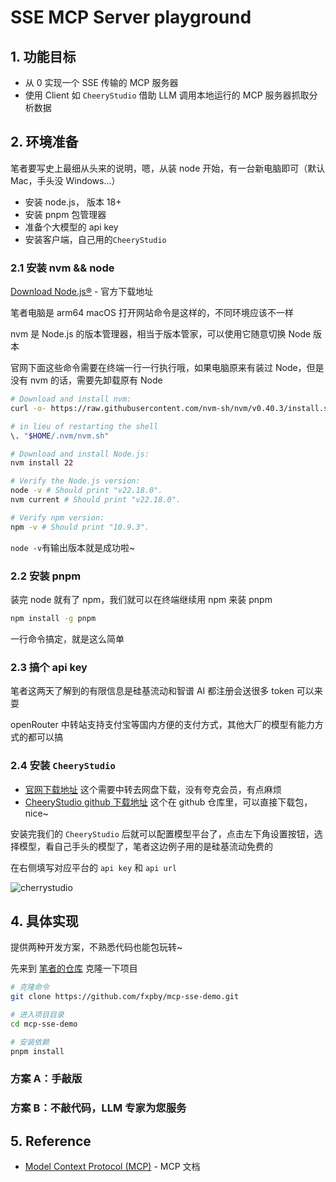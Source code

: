 # SSE MCP Server playground

## 1. 功能目标

- 从 0 实现一个 SSE 传输的 MCP 服务器
- 使用 Client 如 `CheeryStudio` 借助 LLM 调用本地运行的 MCP 服务器抓取分析数据

## 2. 环境准备

笔者要写史上最细从头来的说明，嗯，从装 node 开始，有一台新电脑即可（默认 Mac，手头没 Windows...）

- 安装 node.js， 版本 18+
- 安装 pnpm 包管理器
- 准备个大模型的 api key
- 安装客户端，自己用的`CheeryStudio`

### 2.1 安装 nvm && node

[Download Node.js®](https://nodejs.org/zh-cn/download) - 官方下载地址

笔者电脑是 arm64 macOS 打开网站命令是这样的，不同环境应该不一样

nvm 是 Node.js 的版本管理器，相当于版本管家，可以使用它随意切换 Node 版本

官网下面这些命令需要在终端一行一行执行哦，如果电脑原来有装过 Node，但是没有 nvm 的话，需要先卸载原有 Node

```bash
# Download and install nvm:
curl -o- https://raw.githubusercontent.com/nvm-sh/nvm/v0.40.3/install.sh | bash

# in lieu of restarting the shell
\. "$HOME/.nvm/nvm.sh"

# Download and install Node.js:
nvm install 22

# Verify the Node.js version:
node -v # Should print "v22.18.0".
nvm current # Should print "v22.18.0".

# Verify npm version:
npm -v # Should print "10.9.3".

```

`node -v`有输出版本就是成功啦~

### 2.2 安装 pnpm

装完 node 就有了 npm，我们就可以在终端继续用 npm 来装 pnpm

```bash
npm install -g pnpm
```

一行命令搞定，就是这么简单

### 2.3 搞个 api key

笔者这两天了解到的有限信息是硅基流动和智谱 AI 都注册会送很多 token 可以来耍

openRouter 中转站支持支付宝等国内方便的支付方式，其他大厂的模型有能力方式的都可以搞

### 2.4 安装 `CheeryStudio`

- [官网下载地址](https://www.cherry-ai.com/download) 这个需要中转去网盘下载，没有夸克会员，有点麻烦
- [CheeryStudio github 下载地址](https://github.com/CherryHQ/cherry-studio/releases) 这个在 github 仓库里，可以直接下载包，nice~

安装完我们的 `CheeryStudio` 后就可以配置模型平台了，点击左下角设置按钮，选择模型，看自己手头的模型了，笔者这边例子用的是硅基流动免费的

在右侧填写对应平台的 `api key` 和 `api url`

![cherrystudio](https://fxpby.oss-cn-beijing.aliyuncs.com/blogImg/ai/sse-mcp-demo/cherrystudio-1.jpg)

## 4. 具体实现

提供两种开发方案，不熟悉代码也能包玩转~

先来到 [笔者的仓库](https://github.com/fxpby/mcp-sse-demo) 克隆一下项目

```bash
# 克隆命令
git clone https://github.com/fxpby/mcp-sse-demo.git

# 进入项目目录
cd mcp-sse-demo

# 安装依赖
pnpm install
```

<!-- 可以把 `src` 目录下 `index.ts` 删掉重新建一个，也可以把 `index.ts` 改名，新建一个空 `index.ts` -->

### 方案 A：手敲版

### 方案 B：不敲代码，LLM 专家为您服务

## 5. Reference

- [Model Context Protocol (MCP)](https://modelcontextprotocol.io/) - MCP 文档
